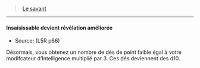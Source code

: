 ﻿---
!GenericItem
Name: Insaisissable devient révélation améliorée
Id: l5r_rogue_hd.md#insaisissable-devient-révélation-améliorée
ParentLink: l5r_rogue_hd.md#le-savant
ParentName: Le savant
NameLevel: 4
Source: (L5R p66)
Attributes: {}
---
> [Le savant](hd_l5r_rogue.md)

---

#### Insaisissable devient révélation améliorée

- Source: (L5R p66)

Désormais, vous obtenez un nombre de dés de point faible égal à votre modifcateur d’Intelligence multiplié par 3. Ces dés deviennent des d10.

